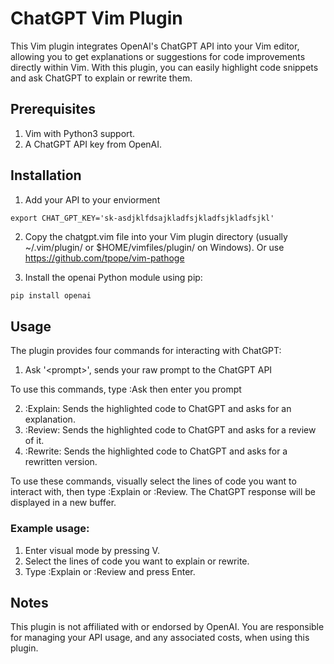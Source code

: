 # ChatGPT Vim Plugin

This Vim plugin integrates OpenAI's ChatGPT API into your Vim editor, allowing you to get explanations or suggestions for code improvements directly within Vim. With this plugin, you can easily highlight code snippets and ask ChatGPT to explain or rewrite them.

## Prerequisites


1) Vim with Python3 support.
1) A ChatGPT API key from OpenAI.
## Installation
1) Add  your API to your enviorment

```
export CHAT_GPT_KEY='sk-asdjklfdsajkladfsjkladfsjkladfsjkl'
```

2) Copy the chatgpt.vim file into your Vim plugin directory (usually ~/.vim/plugin/ or $HOME/vimfiles/plugin/ on Windows). Or use https://github.com/tpope/vim-pathoge

2) Install the openai Python module using pip:
``` bash
pip install openai
```


## Usage
The plugin provides four commands for interacting with ChatGPT:
1) Ask '\<prompt\>', sends your raw prompt to the ChatGPT API

To use this commands, type :Ask then enter you prompt

2) :Explain: Sends the highlighted code to ChatGPT and asks for an explanation.
2) :Review: Sends the highlighted code to ChatGPT and asks for a review of it.
2) :Rewrite: Sends the highlighted code to ChatGPT and asks for a rewritten version.

To use these commands, visually select the lines of code you want to interact with, then type :Explain or :Review. The ChatGPT response will be displayed in a new buffer.


### Example usage:

1) Enter visual mode by pressing V.
1) Select the lines of code you want to explain or rewrite.
1) Type :Explain or :Review and press Enter.

## Notes
This plugin is not affiliated with or endorsed by OpenAI. You are responsible for managing your API usage, and any associated costs, when using this plugin.
